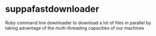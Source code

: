 suppafastdownloader
===================

Ruby command line downloader to download a lot of files in parallel by taking advantage of the multi-threading capacities of our machines
